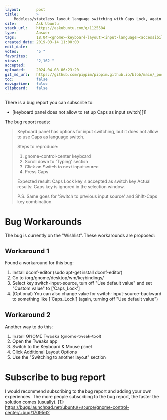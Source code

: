 ```yaml
---
layout:       post
title:        >
    Modeless/stateless layout language switching with Caps Lock, again (18.04 LTS Bionic Beaver)
site:         Ask Ubuntu
stack_url:    https://askubuntu.com/q/1125584
type:         Answer
tags:         18.04><gnome><keyboard-layout><input-language><accessibility
created_date: 2019-03-14 11:00:00
edit_date:    
votes:        "5 "
favorites:    
views:        "2,162 "
accepted:     
uploaded:     2024-04-08 06:23:20
git_md_url:   https://github.com/pippim/pippim.github.io/blob/main/_posts/2019/2019-03-14-Modeless_stateless-layout-language-switching-with-Caps-Lock_-again-_18.04-LTS-Bionic-Beaver_.md
toc:          false
navigation:   false
clipboard:    false
---
```


There is a bug report you can subscribe to:

- [keyboard panel does not allow to set up Caps as input switch][1]

The bug report reads:

> Keyboard panel has options for input switching, but it does not allow  
> to use Caps as language switch.  
>   
> Steps to reproduce:  
>   
> 1. gnome-control-center keyboard  
> 2. Scroll down to 'Typing' section  
> 3. Click on Switch to next input source  
> 4. Press Caps  
>   
> Expected result: Caps Lock key is accepted as switch key Actual  
> results: Caps key is ignored in the selection window.  
>   
> P.S. Same goes for 'Switch to previous input source' and Shift-Caps  
> key combination.  

# Bug Workarounds

The bug is currently on the "Wishlist". These workarounds are proposed:

## Workaround 1

Found a workaround for this bug:

1. Install dconf-editor (sudo apt-get install dconf-editor)
2. Go to /org/gnome/desktop/wm/keybindings/
3. Select key switch-input-source, turn off "Use default value" and set "Custom value" to ['Caps_Lock']
4. (Optional) You can also change value for switch-input-source-backward to something like ['<Shift>Caps_Lock'] (again, turning off "Use default value")


## Workaround 2

Another way to do this:
1. Install GNOME Tweaks (gnome-tweak-tool)
2. Open the Tweaks app
3. Switch to the Keyboard & Mouse panel
4. Click Additional Layout Options
5. Use the "Switching to another layout" section

# Subscribe to bug report

I would recommend subscribing to the bug report and adding your own experiences. The more people subscribing to the bug report, the faster the solution comes (usually).
  [1]: https://bugs.launchpad.net/ubuntu/+source/gnome-control-center/+bug/1709562
